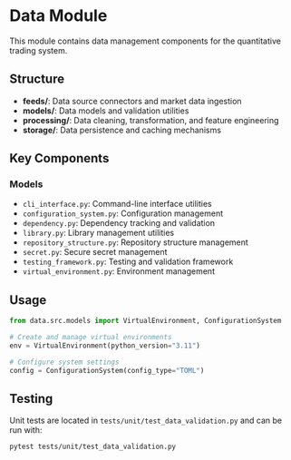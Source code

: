 # Data Module

This module contains data management components for the quantitative trading system.

## Structure

- **feeds/**: Data source connectors and market data ingestion
- **models/**: Data models and validation utilities
- **processing/**: Data cleaning, transformation, and feature engineering
- **storage/**: Data persistence and caching mechanisms

## Key Components

### Models
- `cli_interface.py`: Command-line interface utilities
- `configuration_system.py`: Configuration management
- `dependency.py`: Dependency tracking and validation
- `library.py`: Library management utilities
- `repository_structure.py`: Repository structure management
- `secret.py`: Secure secret management
- `testing_framework.py`: Testing and validation framework
- `virtual_environment.py`: Environment management

## Usage

```python
from data.src.models import VirtualEnvironment, ConfigurationSystem

# Create and manage virtual environments
env = VirtualEnvironment(python_version="3.11")

# Configure system settings
config = ConfigurationSystem(config_type="TOML")
```

## Testing

Unit tests are located in `tests/unit/test_data_validation.py` and can be run with:

```bash
pytest tests/unit/test_data_validation.py
```